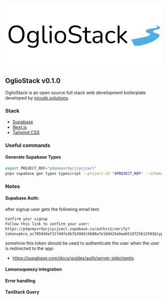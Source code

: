 <div align="center">
  <img src="./public/logo.svg" alt="OglioStack Logo" />
</div>

## OglioStack v0.1.0

OglioStack is an open source full stack web development boilerplate developed by [nicode.solutions](https://nicode.solutions).

### Stack
- [Supabase](https://supabase.io)
- [Next.js](https://nextjs.org)
- [Tailwind CSS](https://tailwindcss.com)

### Useful commands
#### Generate Supabase Types
```bash
export PROJECT_REF="pdqnmyvrdycjiycjzacl"
pnpx supabase gen types typescript --project-id "$PROJECT_REF" --schema public > src/types/supabase.ts
```

### Notes

#### Supabase Auth: 
after signup user gets the following email text:
```
Confirm your signup
Follow this link to confirm your user:
https://pdqnmyvrdycjiycjzacl.supabase.co/auth/v1/verify?token=pkce_ac785949af31fddfa3b7b3983c5680a7e18d429a9aeb519725612503&type=signup&redirect_to=http://localhost:3000
```
somehow this token should be used to authenticate the user when the user is redirected to the app:
- https://supabase.com/docs/guides/auth/server-side/nextjs

#### Lemonsqueezy integration

#### Error handling

#### TanStack Query